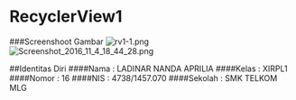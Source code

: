 # RecyclerView1

###Screenshoot Gambar
![rv1-1.png](https://s24.postimg.org/5ypw2utwl/rv1_1.png)
![Screenshot_2016_11_4_18_44_28.png](https://s21.postimg.org/9vsrbqr47/Screenshot_2016_11_4_18_44_28.png)


##Identitas Diri
####Nama    : LADINAR NANDA APRILIA
####Kelas   : XIRPL1
####Nomor   : 16
####NIS     : 4738/1457.070
####Sekolah : SMK TELKOM MLG
